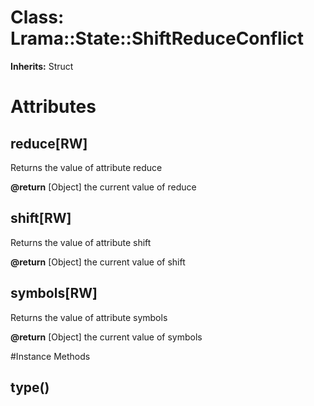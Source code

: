 # Class: Lrama::State::ShiftReduceConflict
**Inherits:** Struct
    



# Attributes
## reduce[RW] [](#attribute-i-reduce)
Returns the value of attribute reduce

**@return** [Object] the current value of reduce

## shift[RW] [](#attribute-i-shift)
Returns the value of attribute shift

**@return** [Object] the current value of shift

## symbols[RW] [](#attribute-i-symbols)
Returns the value of attribute symbols

**@return** [Object] the current value of symbols


#Instance Methods
## type() [](#method-i-type)

